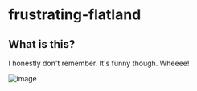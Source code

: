 # frustrating-flatland

## What is this?

I honestly don't remember. It's funny though. Wheeee!

![image](https://user-images.githubusercontent.com/79041835/210569540-96ef7303-3058-4752-8e67-a4ee77f8a942.png)
